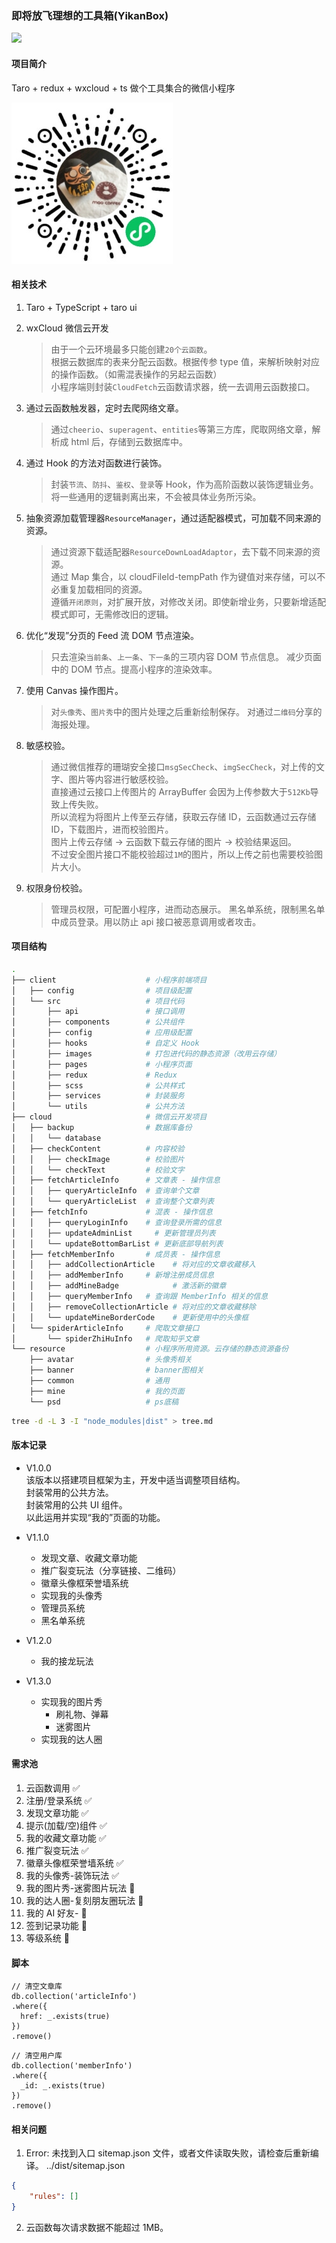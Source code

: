 ### 即将放飞理想的工具箱(YikanBox)

![](https://img.shields.io/badge/YikanBox-v1.0.1-blue.svg)

#### 项目简介

Taro + redux + wxcloud + ts 做个工具集合的微信小程序

![即将放飞理想的工具箱线上码](./resource/qrcode.jpg)

<!-- ![即将放飞理想的工具箱线上码](https://6f6e-online-z8369-1259256375.tcb.qcloud.la/resource/qrcode.jpg?sign=6a1b80a44dfdea9fb6dc21402bb9cc76&t=1601384295) -->

#### 相关技术

1. Taro + TypeScript + taro ui

2. wxCloud 微信云开发

   > 由于一个云环境最多只能创建`20个云函数`。  
   > 根据云数据库的表来分配云函数。根据传参 type 值，来解析映射对应的操作函数。（如需混表操作的另起云函数）  
   > 小程序端则封装`CloudFetch`云函数请求器，统一去调用云函数接口。

3. 通过云函数触发器，定时去爬网络文章。

   > 通过`cheerio`、`superagent`、`entities`等第三方库，爬取网络文章，解析成 html 后，存储到云数据库中。

4. 通过 Hook 的方法对函数进行装饰。

   > 封装`节流`、`防抖`、`鉴权`、`登录`等 Hook，作为高阶函数以装饰逻辑业务。  
   > 将一些通用的逻辑剥离出来，不会被具体业务所污染。

5. 抽象资源加载管理器`ResourceManager`，通过适配器模式，可加载不同来源的资源。

   > 通过资源下载适配器`ResourceDownLoadAdaptor`，去下载不同来源的资源。  
   > 通过 Map 集合，以 cloudFileId-tempPath 作为键值对来存储，可以不必重复加载相同的资源。  
   > 遵循`开闭原则`，对扩展开放，对修改关闭。即使新增业务，只要新增适配模式即可，无需修改旧的逻辑。

6. 优化“发现”分页的 Feed 流 DOM 节点渲染。

   > 只去渲染`当前条`、`上一条`、`下一条`的三项内容 DOM 节点信息。
   > 减少页面中的 DOM 节点。提高小程序的渲染效率。

7. 使用 Canvas 操作图片。

   > 对`头像秀`、`图片秀`中的图片处理之后重新绘制保存。
   > 对通过`二维码`分享的海报处理。

8. 敏感校验。

   > 通过微信推荐的珊瑚安全接口`msgSecCheck`、`imgSecCheck`，对上传的文字、图片等内容进行敏感校验。  
   > 直接通过云接口上传图片的 ArrayBuffer 会因为上传参数大于`512Kb`导致上传失败。  
   > 所以流程为将图片上传至云存储，获取云存储 ID，云函数通过云存储 ID，下载图片，进而校验图片。  
   > 图片上传云存储 -> 云函数下载云存储的图片 -> 校验结果返回。  
   > 不过安全图片接口不能校验超过`1M`的图片，所以上传之前也需要校验图片大小。

9. 权限身份校验。

   > 管理员权限，可配置小程序，进而动态展示。
   > 黑名单系统，限制黑名单中成员登录。用以防止 api 接口被恶意调用或者攻击。

#### 项目结构

```bash
.
├── client                    # 小程序前端项目
│   ├── config                # 项目级配置
│   └── src                   # 项目代码
│       ├── api               # 接口调用
│       ├── components        # 公共组件
│       ├── config            # 应用级配置
│       ├── hooks             # 自定义 Hook
│       ├── images            # 打包进代码的静态资源（改用云存储）
│       ├── pages             # 小程序页面
│       ├── redux             # Redux
│       ├── scss              # 公共样式
│       ├── services          # 封装服务
│       └── utils             # 公共方法
├── cloud                     # 微信云开发项目
│   ├── backup                # 数据库备份
│   │   └── database
│   ├── checkContent          # 内容校验
│   │   ├── checkImage        # 校验图片
│   │   └── checkText         # 校验文字
│   ├── fetchArticleInfo      # 文章表 - 操作信息
│   │   ├── queryArticleInfo  # 查询单个文章
│   │   └── queryArticleList  # 查询整个文章列表
│   ├── fetchInfo             # 混表 - 操作信息
│   │   ├── queryLoginInfo    # 查询登录所需的信息
│   │   ├── updateAdminList     # 更新管理员列表
│   │   └── updateBottomBarList # 更新底部导航列表
│   ├── fetchMemberInfo       # 成员表 - 操作信息
│   │   ├── addCollectionArticle    # 将对应的文章收藏移入
│   │   ├── addMemberInfo     # 新增注册成员信息
│   │   ├── addMineBadge            # 激活新的徽章
│   │   ├── queryMemberInfo   # 查询跟 MemberInfo 相关的信息
│   │   ├── removeCollectionArticle # 将对应的文章收藏移除
│   │   └── updateMineBorderCode    # 更新使用中的头像框
│   └── spiderArticleInfo     # 爬取文章接口
│       └── spiderZhiHuInfo   # 爬取知乎文章
└── resource                  # 小程序所用资源。云存储的静态资源备份
    ├── avatar                # 头像秀相关
    ├── banner                # banner图相关
    ├── common                # 通用
    ├── mine                  # 我的页面
    └── psd                   # ps底稿
```

```bash
tree -d -L 3 -I "node_modules|dist" > tree.md
```

#### 版本记录

- V1.0.0  
  该版本以搭建项目框架为主，开发中适当调整项目结构。  
  封装常用的公共方法。  
  封装常用的公共 UI 组件。  
  以此运用并实现“我的”页面的功能。

- V1.1.0

  - 发现文章、收藏文章功能
  - 推广裂变玩法（分享链接、二维码）
  - 徽章头像框荣誉墙系统
  - 实现我的头像秀
  - 管理员系统
  - 黑名单系统

- V1.2.0

  - 我的接龙玩法

- V1.3.0

  - 实现我的图片秀
    - 刷礼物、弹幕
    - 迷雾图片
  - 实现我的达人圈

#### 需求池

1. 云函数调用 ✅
2. 注册/登录系统 ✅
3. 发现文章功能 ✅
4. 提示(加载/空)组件 ✅
5. 我的收藏文章功能 ✅
6. 推广裂变玩法 ✅
7. 徽章头像框荣誉墙系统 ✅
8. 我的头像秀-装饰玩法 ✅
9. 我的图片秀-迷雾图片玩法 🚧
10. 我的达人圈-复刻朋友圈玩法 🚧
11. 我的 AI 好友- 🚧
12. 签到记录功能 🚧
13. 等级系统 🚧

#### 脚本

```MongoDB
// 清空文章库
db.collection('articleInfo')
.where({
  href: _.exists(true)
})
.remove()
```

```MongoDB
// 清空用户库
db.collection('memberInfo')
.where({
  _id: _.exists(true)
})
.remove()
```

#### 相关问题

1. Error: 未找到入口 sitemap.json 文件，或者文件读取失败，请检查后重新编译。
   ../dist/sitemap.json

```json
{
	"rules": []
}
```

2. 云函数每次请求数据不能超过 1MB。
